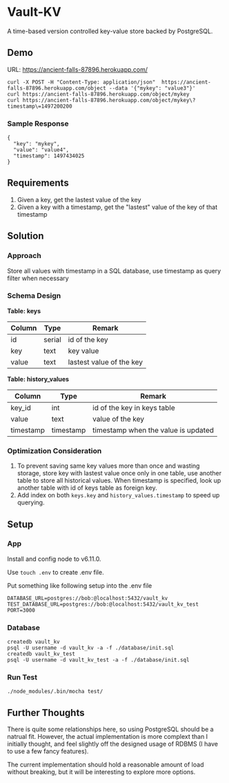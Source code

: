 # Vault-KV

A time-based version controlled key-value store backed by PostgreSQL.

## Demo

URL: https://ancient-falls-87896.herokuapp.com/

```
curl -X POST -H "Content-Type: application/json"  https://ancient-falls-87896.herokuapp.com/object --data '{"mykey": "value3"}'
curl https://ancient-falls-87896.herokuapp.com/object/mykey
curl https://ancient-falls-87896.herokuapp.com/object/mykey\?timestamp\=1497200200
```

### Sample Response
```
{
  "key": "mykey",
  "value": "value4",
  "timestamp": 1497434025
}
```

## Requirements

1. Given a key, get the lastest value of the key
2. Given a key with a timestamp, get the "lastest" value of the key of that timestamp

## Solution

### Approach

Store all values with timestamp in a SQL database, use timestamp as query filter when necessary

### Schema Design

**Table: keys**

| Column  | Type | Remark |
| ------------- | ------------- | ------------- |
| id  | serial  | id of the key |
| key  | text  | key value |
| value | text | lastest value of the key |


**Table: history_values**

| Column  | Type | Remark |
| ------------- | ------------- | ------------- |
| key_id  | int  | id of the key in keys table |
| value  | text  | value of the key |
| timestamp | timestamp | timestamp when the value is updated |

### Optimization Consideration

1. To prevent saving same key values more than once and wasting storage, store key with lastest value once only in one table, use another table to store all historical values. When timestamp is specified, look up another table with id of keys table as foreign key. 
2. Add index on both `keys.key` and `history_values.timestamp` to speed up querying.

## Setup

### App

Install and config node to v6.11.0.

Use `touch .env` to create .env file.

Put something like following setup into the .env file

```
DATABASE_URL=postgres://bob:@localhost:5432/vault_kv
TEST_DATABASE_URL=postgres://bob:@localhost:5432/vault_kv_test
PORT=3000
```

### Database

```
createdb vault_kv
psql -U username -d vault_kv -a -f ./database/init.sql
createdb vault_kv_test
psql -U username -d vault_kv_test -a -f ./database/init.sql
```

### Run Test

`./node_modules/.bin/mocha test/`

## Further Thoughts

There is quite some relationships here, so using PostgreSQL should be a natrual fit. However, the actual implementation is more complext than I initially thought, and feel slightly off the designed usage of RDBMS (I have to use a few fancy features).

The current implementation should hold a reasonable amount of load without breaking, but it will be interesting to explore more options.

